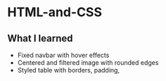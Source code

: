 # HTML-and-CSS

## What I learned

- Fixed navbar with hover effects
- Centered and filtered image with rounded edges
- Styled table with borders, padding,
